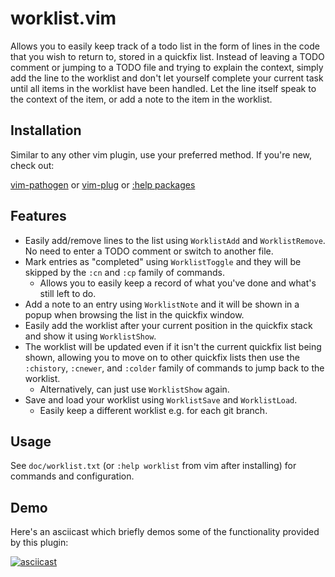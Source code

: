 # worklist.vim


Allows you to easily keep track of a todo list in the form of lines in the code
that you wish to return to, stored in a quickfix list. Instead of leaving a
TODO comment or jumping to a TODO file and trying to explain the context,
simply add the line to the worklist and don't let yourself complete your
current task until all items in the worklist have been handled. Let the line
itself speak to the context of the item, or add a note to the item in the
worklist.

## Installation

Similar to any other vim plugin, use your preferred method. If you're new,
check out:

[vim-pathogen](https://github.com/tpope/vim-pathogen#readme) or
[vim-plug](https://github.com/junegunn/vim-plug) or
[:help packages](https://vimhelp.org/repeat.txt.html#packages)

## Features

- Easily add/remove lines to the list using `WorklistAdd` and `WorklistRemove`.
  No need to enter a TODO comment or switch to another file.
- Mark entries as "completed" using `WorklistToggle` and they will be skipped
  by the `:cn` and `:cp` family of commands.
    - Allows you to easily keep a record of what you've done and what's still
      left to do.
- Add a note to an entry using `WorklistNote` and it will be shown in a popup
  when browsing the list in the quickfix window.
- Easily add the worklist after your current position in the quickfix stack and
  show it using `WorklistShow`.
- The worklist will be updated even if it isn't the current quickfix list being
  shown, allowing you to move on to other quickfix lists then use the
  `:chistory`, `:cnewer`, and `:colder` family of commands to jump back to the
  worklist.
    - Alternatively, can just use `WorklistShow` again.
- Save and load your worklist using `WorklistSave` and `WorklistLoad`.
    - Easily keep a different worklist e.g. for each git branch.

## Usage

See `doc/worklist.txt` (or `:help worklist` from vim after installing) for
commands and configuration.

## Demo

Here's an asciicast which briefly demos some of the functionality provided by
this plugin:

[![asciicast](https://asciinema.org/a/Z0iu59cdsqpTmGOGGtIoeluJa.svg)](https://asciinema.org/a/Z0iu59cdsqpTmGOGGtIoeluJa)
